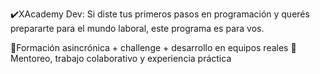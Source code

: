 ✔️XAcademy Dev: Si diste tus primeros pasos en programación y querés prepararte para el mundo laboral, este programa es para vos.

📍Formación asincrónica + challenge + desarrollo en equipos reales
📍Mentoreo, trabajo colaborativo y experiencia práctica
